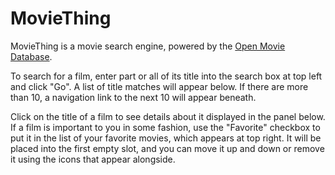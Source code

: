 
# MovieThing

MovieThing is a movie search engine, powered by the [Open Movie Database](http://www.omdbapi.com).

To search for a film, enter part or all of its title into the search box at top left and click "Go". A list of title matches will appear below. If there are more than 10, a navigation link to the next 10 will appear beneath.

Click on the title of a film to see details about it displayed in the panel below. If a film is important to you in some fashion, use the "Favorite" checkbox to put it in the list of your favorite movies, which appears at top right. It will be placed into the first empty slot, and you can move it up and down or remove it using the icons that appear alongside.